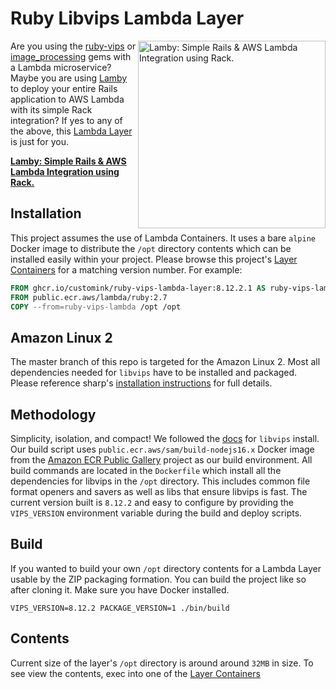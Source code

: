 # Ruby Libvips Lambda Layer

<a href="https://github.com/customink/lamby"><img src="https://user-images.githubusercontent.com/2381/59363668-89edeb80-8d03-11e9-9985-2ce14361b7e3.png" alt="Lamby: Simple Rails & AWS Lambda Integration using Rack." align="right" width="300" /></a>Are you using the [ruby-vips](https://github.com/libvips/ruby-vips) or [image_processing](https://github.com/janko/image_processing) gems with a Lambda microservice? Maybe you are using [Lamby](https://github.com/customink/lamby) to deploy your entire Rails application to AWS Lambda with its simple Rack integration? If yes to any of the above, this [Lambda Layer](https://aws.amazon.com/blogs/compute/working-with-aws-lambda-and-lambda-layers-in-aws-sam/) is just for you.

**[Lamby: Simple Rails & AWS Lambda Integration using Rack.](https://github.com/customink/lamby)**

## Installation

This project assumes the use of Lambda Containers. It uses a bare `alpine` Docker image to distribute the `/opt` directory contents which can be installed easily within your project. Please browse this project's [Layer Containers](https://github.com/orgs/customink/packages?repo_name=ruby-vips-lambda&q=layer) for a matching version number. For example:

```dockerfile
FROM ghcr.io/customink/ruby-vips-lambda-layer:8.12.2.1 AS ruby-vips-lambda
FROM public.ecr.aws/lambda/ruby:2.7
COPY --from=ruby-vips-lambda /opt /opt
```

## Amazon Linux 2

The master branch of this repo is targeted for the Amazon Linux 2. Most all dependencies needed for `libvips` have to be installed and packaged. Please reference sharp's [installation instructions](https://sharp.pixelplumbing.com/install) for full details.

## Methodology

Simplicity, isolation, and compact! We followed the [docs](https://libvips.github.io/libvips/install.html) for `libvips` install. Our build script uses `public.ecr.aws/sam/build-nodejs16.x` Docker image from the [Amazon ECR Public Gallery](https://gallery.ecr.aws) project as our build environment. All build commands are located in the `Dockerfile` which install all the dependencies for libvips in the `/opt` directory. This includes common file format openers and savers as well as libs that ensure libvips is fast. The current version built is `8.12.2` and easy to configure by providing the `VIPS_VERSION` environment variable during the build and deploy scripts.

## Build

If you wanted to build your own `/opt` directory contents for a Lambda Layer usable by the ZIP packaging formation. You can build the project like so after cloning it. Make sure you have Docker installed.

```shell
VIPS_VERSION=8.12.2 PACKAGE_VERSION=1 ./bin/build
```

## Contents

Current size of the layer's `/opt` directory is around around `32MB` in size. To see view the contents, exec into one of the [Layer Containers](https://github.com/orgs/customink/packages?repo_name=ruby-vips-lambda&q=layer)
